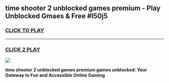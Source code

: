 
## time shooter 2 unblocked games premium - Play Unblocked Gmaes & Free #l50j5
<h3>
<a href="https://premium.freeplayer.one?title=time_shooter_2_unblocked_games_premium&ref=01M">CLICK TO PLAY</a></h3>
<hr>

<h3>
<a href="https://premium.freeplayer.one?title=time_shooter_2_unblocked_games_premium&ref=01M">CLICK 2 PLAY</a>
  
</h3>

<a href="https://premium.freeplayer.one?title=time_shooter_2_unblocked_games_premium&ref=01M"><img src="https://clearcache.store/games.png"></a>


**time shooter 2 unblocked games premium games unblocked: Your Gateway to Fun and Accessible Online Gaming**
